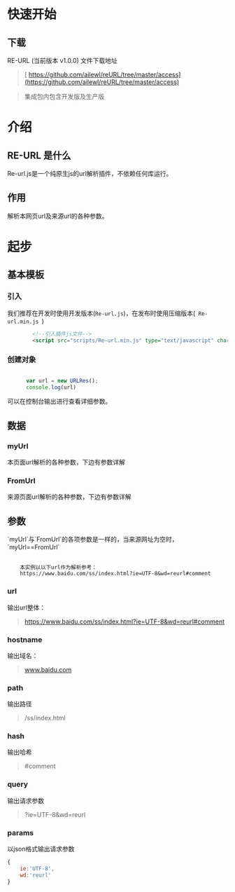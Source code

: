 # 快速开始

## 下载

RE-URL (当前版本 v1.0.0) 文件下载地址

> [ https://github.com/ailewl/reURL/tree/master/access](https://github.com/ailewl/reURL/tree/master/access)


> 集成包内包含开发版及生产版

# 介绍

## RE-URL 是什么

<p class="tip">
    Re-url.js是一个纯原生js的url解析插件，不依赖任何库运行。
</p>

## 作用

<p class="warn">
    解析本网页url及来源url的各种参数。
</p>

# 起步

## 基本模板

###  引入

<p class="tip">
    我们推荐在开发时使用开发版本(<code>Re-url.js</code>)，在发布时使用压缩版本(<code> Re-url.min.js </code>)
</p>

```html
        <!--引入插件js文件-->
        <script src="scripts/Re-url.min.js" type="text/javascript" charset="utf-8"></script>
```

### 创建对象


```javascript

      var url = new URLRes();
      console.log(url)

```
<p class="tip">
    可以在控制台输出进行查看详细参数。
</p>

## 数据

### myUrl

本页面url解析的各种参数，下边有参数详解

### FromUrl

来源页面url解析的各种参数，下边有参数详解

## 参数

<p class="tip">
    `myUrl`与`FromUrl`的各项参数是一样的，当来源网址为空时，`myUrl==FromUrl`
</p>

```text

    本实例以以下url作为解析参考：
    https://www.baidu.com/ss/index.html?ie=UTF-8&wd=reurl#comment

```
### url

输出url整体：
>   https://www.baidu.com/ss/index.html?ie=UTF-8&wd=reurl#comment

### hostname

输出域名：
>   www.baidu.com

### path

输出路径
>   /ss/index.html

### hash

输出哈希
>   #comment

### query

输出请求参数
>   ?ie=UTF-8&wd=reurl

### params

以json格式输出请求参数

```javascript
{
    ie:'UTF-8',
    wd:'reurl'
}

```
